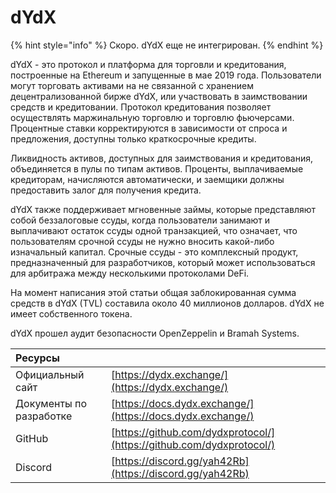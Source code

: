 # dYdX

{% hint style="info" %}
Скоро. dYdX еще не интегрирован.
{% endhint %}

dYdX - это протокол и платформа для торговли и кредитования, построенные на Ethereum и запущенные в мае 2019 года. Пользователи могут торговать активами на не связанной с хранением децентрализованной бирже dYdX, или участвовать в заимствовании средств и кредитовании. Протокол кредитования позволяет осуществлять маржинальную торговлю и торговлю фьючерсами. Процентные ставки корректируются в зависимости от спроса и предложения, доступны только краткосрочные кредиты.

Ликвидность активов, доступных для заимствования и кредитования, объединяется в пулы по типам активов. Проценты, выплачиваемые кредиторам, начисляются автоматически, и заемщики должны предоставить залог для получения кредита.

dYdX также поддерживает мгновенные займы, которые представляют собой беззалоговые ссуды, когда пользователи занимают и выплачивают остаток ссуды одной транзакцией, что означает, что пользователям срочной ссуды не нужно вносить какой-либо изначальный капитал. Срочные ссуды - это комплексный продукт, предназначенный для разработчиков, который может использоваться для арбитража между несколькими протоколами DeFi.

На момент написания этой статьи общая заблокированная сумма средств в dYdX \(TVL\) составила около 40 миллионов долларов. dYdX не имеет собственного токена.

dYdX прошел аудит безопасности OpenZeppelin и Bramah Systems.

| Ресурсы                 |                                                                      |
|:----------------------- |:-------------------------------------------------------------------- |
| Официальный сайт        | [https://dydx.exchange/](https://dydx.exchange/)                     |
| Документы по разработке | [https://docs.dydx.exchange/](https://docs.dydx.exchange/)           |
| GitHub                  | [https://github.com/dydxprotocol/](https://github.com/dydxprotocol/) |
| Discord                 | [https://discord.gg/yah42Rb](https://discord.gg/yah42Rb)             |





